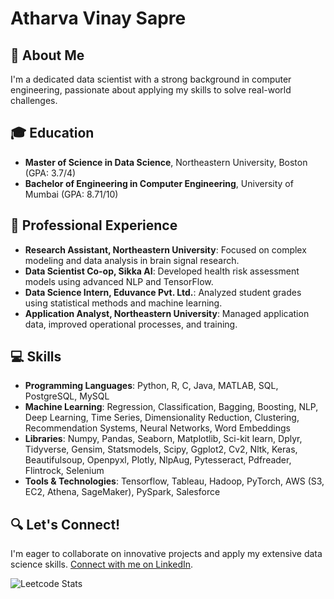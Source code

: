 # Atharva Vinay Sapre

## 👋 About Me
I'm a dedicated data scientist with a strong background in computer engineering, passionate about applying my skills to solve real-world challenges.

## 🎓 Education
- **Master of Science in Data Science**, Northeastern University, Boston (GPA: 3.7/4)
- **Bachelor of Engineering in Computer Engineering**, University of Mumbai (GPA: 8.71/10)

## 🌟 Professional Experience
- **Research Assistant, Northeastern University**: Focused on complex modeling and data analysis in brain signal research.
- **Data Scientist Co-op, Sikka AI**: Developed health risk assessment models using advanced NLP and TensorFlow.
- **Data Science Intern, Eduvance Pvt. Ltd.**: Analyzed student grades using statistical methods and machine learning.
- **Application Analyst, Northeastern University**: Managed application data, improved operational processes, and training.

## 💻 Skills
- **Programming Languages**: Python, R, C, Java, MATLAB, SQL, PostgreSQL, MySQL
- **Machine Learning**: Regression, Classification, Bagging, Boosting, NLP, Deep Learning, Time Series, Dimensionality Reduction, Clustering, Recommendation Systems, Neural Networks, Word Embeddings
- **Libraries**: Numpy, Pandas, Seaborn, Matplotlib, Sci-kit learn, Dplyr, Tidyverse, Gensim, Statsmodels, Scipy, Ggplot2, Cv2, Nltk, Keras, Beautifulsoup, Openpyxl, Plotly, NlpAug, Pytesseract, Pdfreader, Flintrock, Selenium
- **Tools & Technologies**: Tensorflow, Tableau, Hadoop, PyTorch, AWS (S3, EC2, Athena, SageMaker), PySpark, Salesforce


## 🔍 Let's Connect!
I'm eager to collaborate on innovative projects and apply my extensive data science skills. [Connect with me on LinkedIn](https://www.linkedin.com/in/atharvasapre/).


![Leetcode Stats](https://leetcard.jacoblin.cool/atharvasapre)

